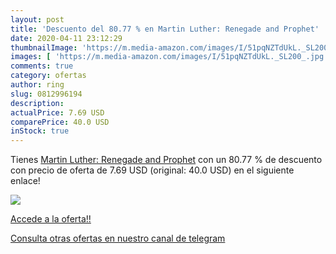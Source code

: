 ```yaml
---
layout: post
title: 'Descuento del 80.77 % en Martin Luther: Renegade and Prophet'
date: 2020-04-11 23:12:29
thumbnailImage: 'https://m.media-amazon.com/images/I/51pqNZTdUkL._SL200_.jpg'
images: [ 'https://m.media-amazon.com/images/I/51pqNZTdUkL._SL200_.jpg' ]
comments: true
category: ofertas
author: ring
slug: 0812996194
description:
actualPrice: 7.69 USD
comparePrice: 40.0 USD
inStock: true
---
```


Tienes [Martin Luther: Renegade and Prophet](https://www.amazon.com/dp/0812996194/?tag=redken08-20) con un 80.77 % de descuento con precio de oferta de 7.69 USD (original: 40.0 USD) en el siguiente enlace!

[![](https://m.media-amazon.com/images/I/51pqNZTdUkL._SL200_.jpg)](https://www.amazon.com/dp/0812996194/?tag=redken08-20)

[Accede a la oferta!!](https://www.amazon.com/dp/0812996194/?tag=redken08-20)

[Consulta otras ofertas en nuestro canal de telegram](https://t.me/s/ofertas25)

